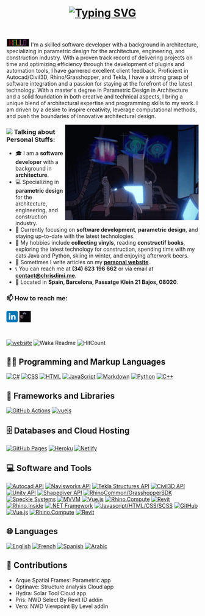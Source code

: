 <h1 align="center">
  <a href="https://git.io/typing-svg"><img src="https://readme-typing-svg.demolab.com?font=Fira+Code&size=75&duration=1400&pause=500&color=E97451&background=000000EE&center=true&multiline=true&width=1920&height=420&lines=;+Christian+Dimitri;+Transforming+the+AEC industry;+With+Precision+and+Innovation" alt="Typing SVG" /></a>
</h1>
<br>
<p>
  <img src="https://raw.githubusercontent.com/vibrantfix/vibrantfix/main/assets/gif/hello.gif" width="60px">
  I'm a skilled software developer with a background in architecture, specializing in parametric design for the architecture, engineering, and construction industry. With a proven track record of delivering projects on time and optimizing efficiency through the development of plugins and automation tools, I have garnered excellent client feedback. Proficient in Autocad/Civil3D, Rhino/Grasshopper, and Tekla, I have a strong grasp of software integration and a passion for staying at the forefront of the latest technology. With a master's degree in Parametric Design in Architecture and a solid foundation in both creative and technical aspects, I bring a unique blend of architectural expertise and programming skills to my work. I am driven by a desire to inspire creativity, leverage computational methods, and push the boundaries of innovative architectural design.
</p>

<img align="right" alt="GIF" src="https://raw.githubusercontent.com/vibrantfix/vibrantfix/main/assets/gif/lain.gif" width="350px" height="250px" />

### <img src="https://media.giphy.com/media/VgCDAzcKvsR6OM0uWg/giphy.gif" width="40"> Talking about Personal Stuffs:

- 🎓 I am a **software developer** with a background in **architecture**.
- 💻 Specializing in **parametric design** for the architecture, engineering, and construction industry.
- 🌱 Currently focusing on **software development**, **parametric design**, and staying up-to-date with the latest technologies.
- 🤔 My hobbies include **collecting vinyls**, reading **constructif books**, exploring the latest technology for construction, spending time with my cats Java and Python, skiing in winter, and enjoying afterwork beers.
- 📝 Sometimes I write articles on my **[personal website](https://chrisdimi.me/)**.
- 📞 You can reach me at **(34) 623 196 662** or via email at **contact@chrisdimi.me**.
- 📍 Located in **Spain, Barcelona, Passatge Klein 21 Bajos, 08020**.

<h3 align="left">📫 How to reach me:</h3>
<p align="left">
  <a href="https://linkedin.com/in/chrisdimitri" target="_blank"><img align="center" src="https://raw.githubusercontent.com/vibrantfix/vibrantfix/main/assets/icons/linkedin.svg" alt="linkedin" height="30" width="30" /></a>
  <a href="https://chrisdimi.me/" target="_blank"><img align="center" src="https://raw.githubusercontent.com/vibrantfix/vibrantfix/main/assets/icons/logo.jpg" alt="website" height="30" width="30" /></a>
</p>
<br>

[![website](https://img.shields.io/badge/Website-46a2f1.svg?&style=flat-square&logo=Google-Chrome&logoColor=white&link=https://chrisdimi.me/)](https://chrisdimi.me/)
![Waka Readme](https://github.com/vibrantfix/vibrantfix/workflows/Waka%20Readme/badge.svg)
![HitCount](https://hits.dwyl.com/vibrantfix/vibrantfix.svg?style=flat-square)

<h2>👨‍💻 Programming and Markup Languages</h2>

<p>
  <a href="#"><img alt="C#" src="https://img.shields.io/badge/Csharp%20-8A2BE2"></a>
  <a href="#"><img alt="CSS" src="https://img.shields.io/badge/CSS3-1572B6?logo=css3&logoColor=fff&style=flat"></a>
  <a href="#"><img alt="HTML" src="https://img.shields.io/badge/HTML5-E34F26?logo=html5&logoColor=fff&style=flat"></a>
  <a href="https://www.javascript.com/"><img alt="JavaScript" src="https://img.shields.io/badge/JavaScript-F7DF1E?logo=javascript&logoColor=000&style=flat"></a>
  <a href="https://www.markdownguide.org/"><img alt="Markdown" src="https://img.shields.io/badge/Markdown-000?logo=markdown&logoColor=fff&style=flat"></a>
  <a href="https://www.python.org/"><img alt="Python" src="https://img.shields.io/badge/Python-3776AB?logo=python&logoColor=fff&style=flat"></a>
  <a href="#"><img alt="C++" src="https://img.shields.io/badge/C%2B%2B-00599C?logo=cplusplus&logoColor=fff&style=flat"></a>
</p>

<h2>🧰 Frameworks and Libraries</h2>

<p>
  <a href="https://github.com/"><img alt="GitHub Actions" src="https://img.shields.io/badge/GitHub%20Actions-2088FF?logo=githubactions&logoColor=fff&style=flat"></a>
  <a href="https://vuejs.com/"><img alt="vuejs" src="https://img.shields.io/badge/Vue.js-35495E?style=for-the-badge&logo=vuedotjs&logoColor=4FC08D&style=flat"></a>
</p>

<h2>🗄️ Databases and Cloud Hosting</h2>

<p>
  <a href="#"><img alt="GitHub Pages" src="https://img.shields.io/badge/GitHub%20Pages-327FC7.svg?logo=github&logoColor=white"></a>
  <a href="#"><img alt="Heroku" src="https://img.shields.io/badge/Heroku-430098?logo=heroku&logoColor=fff&style=flat"></a>
  <a href="#"><img alt="Netlify" src="https://img.shields.io/badge/Netlify-blue?style=for-the-badge&logo=netlify&logoColor=white&style=flat"></a>
</p>

<h2>💻 Software and Tools</h2>

<p>
  <a href="#"><img alt="Autocad API" src="https://img.shields.io/badge/Autocad%20API-964B00?logo=autocad&logoColor=fff&style=flat"></a>
  <a href="#"><img alt="Navisworks API" src="https://img.shields.io/badge/Navisworks%20API-007AC9?logo=autodesk&logoColor=fff&style=flat"></a>
  <a href="#"><img alt="Tekla Structures API" src="https://img.shields.io/badge/Tekla%20Structures%20API-FF8D00?logo=tekla&logoColor=fff&style=flat"></a>
  <a href="#"><img alt="Civil3D API" src="https://img.shields.io/badge/Civil3D%20API-0191D8?logo=autodesk&logoColor=fff&style=flat"></a>
  <a href="#"><img alt="Unity API" src="https://img.shields.io/badge/Unity%20API-000?logo=unity&logoColor=fff&style=flat"></a>
  <a href="#"><img alt="Shapediver API" src="https://img.shields.io/badge/Shapediver%20API-FF7A16?logo=shapediver&logoColor=fff&style=flat"></a>
  <a href="#"><img alt="RhinoCommon/GrasshopperSDK" src="https://img.shields.io/badge/Rhino%2FGrasshopper%20API-8A6F34?logo=rhinoceros&logoColor=fff&style=flat"></a>
  <a href="#"><img alt="Speckle Systems" src="https://img.shields.io/badge/Speckle%20Systems-1B2741?logo=specklesystems&logoColor=fff&style=flat"></a>
  <a href="#"><img alt="MVVM" src="https://img.shields.io/badge/MVVM-0095D5?logo=.net&logoColor=fff&style=flat"></a>
  <a href="#"><img alt="Vue.js" src="https://img.shields.io/badge/Vue.js-4FC08D?logo=vue.js&logoColor=fff&style=flat"></a>
  <a href="#"><img alt="Rhino.Compute" src="https://img.shields.io/badge/Rhino.Compute-005DAA?logo=rhinocompute&logoColor=fff&style=flat"></a>
  <a href="#"><img alt="Revit" src="https://img.shields.io/badge/Revit-006DB7?logo=autodesk&logoColor=fff&style=flat"></a>
  <a href="#"><img alt="Rhino.Inside" src="https://img.shields.io/badge/Rhino.Inside-222222?logo=rhinoceros&logoColor=fff&style=flat"></a>
  <a href="#"><img alt=".NET Framework" src="https://img.shields.io/badge/.NET%20Framework-5C2D91?logo=.net&logoColor=fff&style=flat"></a>
  <a href="#"><img alt="Javascript/HTML/CSS/SCSS" src="https://img.shields.io/badge/Javascript/HTML/CSS/SCSS-F7DF1E?logo=javascript&logoColor=000&style=flat"></a>
  <a href="#"><img alt="GitHub" src="https://img.shields.io/badge/GitHub-181717?logo=github&logoColor=fff&style=flat"></a>
  <a href="#"><img alt="Vue.js" src="https://img.shields.io/badge/Vue.js-4FC08D?logo=vue.js&logoColor=fff&style=flat"></a>
  <a href="#"><img alt="Rhino.Compute" src="https://img.shields.io/badge/Rhino.Inside-222222?logo=rhinoceros&logoColor=fff&style=flat"></a>
  <a href="#"><img alt="Revit" src="https://img.shields.io/badge/Revit-006DB7?logo=autodesk&logoColor=fff&style=flat"></a>
</p>

<h2>🌐 Languages</h2>

<p>
  <a href="#"><img alt="English" src="https://img.shields.io/badge/English-2B5D8D?logoColor=fff&style=flat"></a>
  <a href="#"><img alt="French" src="https://img.shields.io/badge/French-1F468E?logoColor=fff&style=flat"></a>
  <a href="#"><img alt="Spanish" src="https://img.shields.io/badge/Spanish-D56637?logoColor=fff&style=flat"></a>
  <a href="#"><img alt="Arabic" src="https://img.shields.io/badge/Arabic-05204A?logoColor=fff&style=flat"></a>
</p>

<h2>📢 Contributions</h2>

- Arque Spatial Frames: Parametric app
- Optinave: Structure analysis Cloud app
- Hydra: Solar Tool Cloud app
- Pris: NWD Select By Revit ID addin
- Vero: NWD Viewpoint By Level addin
